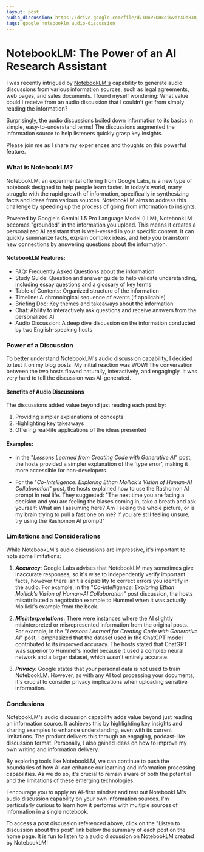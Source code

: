 ```yaml
---
layout: post
audio_discussion: https://drive.google.com/file/d/1UoP7OHxqiGvdrXDd8J8_ZtEPdTqwdx4u
tags: google notebooklm audio-discussion
---
```

# NotebookLM: The Power of an AI Research Assistant
I was recently intrigued by [NotebookLM's](https://notebooklm.google/) capability to generate audio discussions from various information sources, such as legal agreements, web pages, and sales documents. I found myself wondering: What value could I receive from an audio discussion that I couldn't get from simply reading the information?

Surprisingly, the audio discussions boiled down information to its basics in simple, easy-to-understand terms! The discussions augmented the information source to help listeners quickly grasp key insights.

Please join me as I share my experiences and thoughts on this powerful feature.

### What is NotebookLM?
NotebookLM, an experimental offering from Google Labs, is a new type of notebook designed to help people learn faster. In today's world, many struggle with the rapid growth of information, specifically in synthesizing facts and ideas from various sources. NotebookLM aims to address this challenge by speeding up the process of going from information to insights.

Powered by Google's Gemini 1.5 Pro Language Model (LLM), NotebookLM becomes "grounded" in the information you upload. This means it creates a personalized AI assistant that is well-versed in your specific content. It can quickly summarize facts, explain complex ideas, and help you brainstorm new connections by answering questions about the information.

#### NotebookLM Features:
- FAQ: Frequently Asked Questions about the information
- Study Guide: Question and answer guide to help validate understanding, including essay questions and a glossary of key terms
- Table of Contents: Organized structure of the information
- Timeline: A chronological sequence of events (if applicable)
- Briefing Doc: Key themes and takeaways about the information
- Chat: Ability to interactively ask questions and receive answers from the personalized AI
- Audio Discussion: A deep dive discussion on the information conducted by two English-speaking hosts

### Power of a Discussion
To better understand NotebookLM's audio discussion capability, I decided to test it on my blog posts. My initial reaction was WOW! The conversation between the two hosts flowed naturally, interactively, and engagingly. It was very hard to tell the discussion was AI-generated.

#### Benefits of Audio Discussions
The discussions added value beyond just reading each post by:
1. Providing simpler explanations of concepts
2. Highlighting key takeaways
3. Offering real-life applications of the ideas presented

#### Examples:
- In the "*Lessons Learned from Creating Code with Generative AI*" post, the hosts provided a simpler explanation of the 'type error', making it more accessible for non-developers.

- For the "*Co-Intelligence: Exploring Ethan Mollick's Vision of Human-AI Collaboration*" post, the hosts explained how to use the Rashomon AI prompt in real life. They suggested: "The next time you are facing a decision and you are feeling the biases coming in, take a breath and ask yourself: What am I assuming here? Am I seeing the whole picture, or is my brain trying to pull a fast one on me? If you are still feeling unsure, try using the Rashomon AI prompt!"

### Limitations and Considerations
While NotebookLM's audio discussions are impressive, it's important to note some limitations:

1. ***Accuracy***: Google Labs advises that NotebookLM may sometimes give inaccurate responses, so it's wise to independently verify important facts, however there isn't a capability to correct errors you identify in the audio. For example, in the "*Co-Intelligence: Exploring Ethan Mollick's Vision of Human-AI Collaboration*" post discussion, the hosts misattributed a negotiation example to Hummel when it was actually Mollick's example from the book.
   
2. ***Misinterpretations***: There were instances where the AI slightly misinterpreted or misrepresented information from the original posts. For example, in the "*Lessons Learned for Creating Code with Generative AI*" post, I emphasized that the dataset used in the ChatGPT model contributed to its improved accuracy. The hosts stated that ChatGPT was superior to Hummel's model because it used a complex neural network and a larger dataset, which wasn't entirely accurate.

3. ***Privacy***: Google states that your personal data is not used to train NotebookLM. However, as with any AI tool processing your documents, it's crucial to consider privacy implications when uploading sensitive information.
 
### Conclusions
NotebookLM's audio discussion capability adds value beyond just reading an information source. It achieves this by highlighting key insights and sharing examples to enhance understanding, even with its current limitations. The product delivers this through an engaging, podcast-like discussion format. Personally, I also gained ideas on how to improve my own writing and information delivery.

By exploring tools like NotebookLM, we can continue to push the boundaries of how AI can enhance our learning and information processing capabilities. As we do so, it's crucial to remain aware of both the potential and the limitations of these emerging technologies.

I encourage you to apply an AI-first mindset and test out NotebookLM's audio discussion capability on your own information sources. I'm particularly curious to learn how it performs with multiple sources of information in a single notebook.

To access a post discussion referenced above, click on the "Listen to discussion about this post" link below the summary of each post on the home page.  It is fun to listen to a audio discussion on NotebookLM created by NotebookLM!

